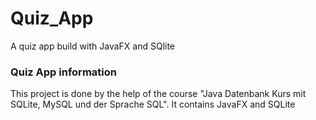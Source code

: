 # Quiz_App
A quiz app build with JavaFX and SQlite
### Quiz App information
This project is done by the help of the course "Java Datenbank Kurs mit SQLite, MySQL und der Sprache SQL".
It contains JavaFX and SQLite
